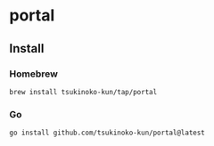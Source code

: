# portal

## Install

### Homebrew

```shell
brew install tsukinoko-kun/tap/portal
```

### Go

```shell
go install github.com/tsukinoko-kun/portal@latest
```
